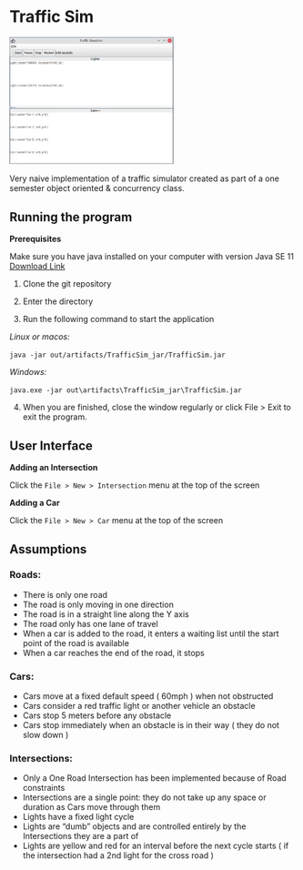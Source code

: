 # Traffic Sim

<img style="width:30vw;" src="https://github.com/phi12ip/TrafficSim/blob/c757522cfb483db90633373bafb649527774e8e0/ui-screenshot.png" alt="UI Screenshot">

Very naive implementation of a traffic simulator created as part of a one semester object oriented & concurrency class.

## Running the program

**Prerequisites**

Make sure you have java installed on your computer with version Java SE 11 
[Download Link](https://www.oracle.com/java/technologies/downloads/#jdk17-windows)	

1. Clone the git repository

2. Enter the directory

3. Run the following command to start the application

*Linux or macos:*

`java -jar out/artifacts/TrafficSim_jar/TrafficSim.jar`

*Windows:*

`java.exe -jar out\artifacts\TrafficSim_jar\TrafficSim.jar`
	
4. When you are finished, close the window regularly or click File > Exit to exit the program.


## User Interface

**Adding an Intersection**

Click the `File > New > Intersection` menu at the top of the screen

**Adding a Car**

Click the `File > New > Car` menu at the top of the screen

## Assumptions

### Roads:
- There is only one road
- The road is only moving in one direction
- The road is in a straight line along the Y axis
- The road only has one lane of travel
- When a car is added to the road, it enters a waiting list until the start point of the road is available
- When a car reaches the end of the road, it stops


### Cars:
- Cars move at a fixed default speed ( 60mph ) when not obstructed
- Cars consider a red traffic light or another vehicle an obstacle
- Cars stop 5 meters before any obstacle
- Cars stop immediately when an obstacle is in their way ( they do not slow down )


### Intersections:
- Only a One Road Intersection has been implemented because of Road constraints
- Intersections are a single point: they do not take up any space or duration as Cars move through them
- Lights have a fixed light cycle
- Lights are “dumb” objects and are controlled entirely by the Intersections they are a part of
- Lights are yellow and red for an interval before the next cycle starts ( if the intersection had a 2nd light for the cross road )


